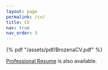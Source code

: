```yaml
---
layout: page 
permalink: /cv/
title: CV
nav: true
nav_order: 3
---
```


{% pdf "/assets/pdf/BrozenaCV.pdf" %}

[Professional Resume](/assets/pdf/BrozenaResume.pdf) is also available.
